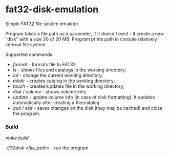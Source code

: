 # fat32-disk-emulation
Simple FAT32 file system emulator.

Program takes a file path as a parameter, if it doesn't exist - it create a new "disk" with a size 20 of 20 MB.
Program prints path in console relatively internal file system.

Supported commands:
- *format* - formats file to FAT32;
- *ls* - shows files and catalogs in the working directory;
- *cd <path>* - change the current working directory;
- *mkdir <name>* - creates catalog in the working directory;
- *touch <name>* - creates/updates file in the working directory;
- *disk* / *volume* - shows volume info;
- *update* - update volume info (in case of disk formatting). It updates automatically after creating a file/catalog.
- *quit* / *exit* - saves changes on the disk (they may be cached) and close the program.

### Build
*make build*

*./f32disk <file_path>* - run the program
